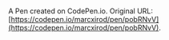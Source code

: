 # 

A Pen created on CodePen.io. Original URL: [https://codepen.io/marcxirod/pen/pobRNvV](https://codepen.io/marcxirod/pen/pobRNvV).


